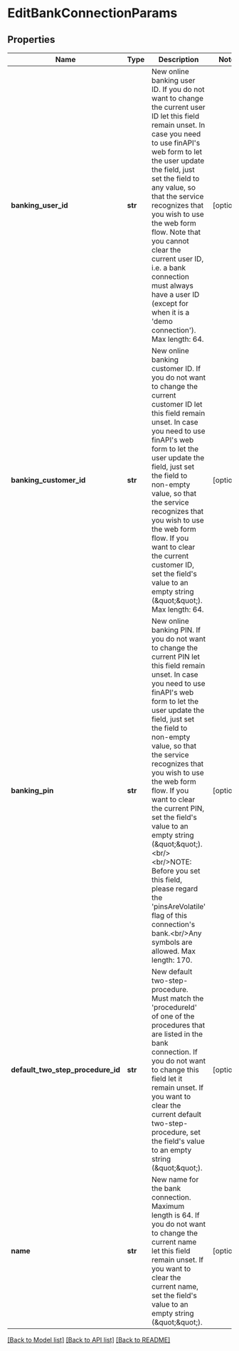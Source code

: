 # EditBankConnectionParams

## Properties
Name | Type | Description | Notes
------------ | ------------- | ------------- | -------------
**banking_user_id** | **str** | New online banking user ID. If you do not want to change the current user ID let this field remain unset. In case you need to use finAPI&#39;s web form to let the user update the field, just set the field to any value, so that the service recognizes that you wish to use the web form flow. Note that you cannot clear the current user ID, i.e. a bank connection must always have a user ID (except for when it is a &#39;demo connection&#39;). Max length: 64. | [optional] 
**banking_customer_id** | **str** | New online banking customer ID. If you do not want to change the current customer ID let this field remain unset. In case you need to use finAPI&#39;s web form to let the user update the field, just set the field to non-empty value, so that the service recognizes that you wish to use the web form flow. If you want to clear the current customer ID, set the field&#39;s value to an empty string (\&quot;\&quot;). Max length: 64. | [optional] 
**banking_pin** | **str** | New online banking PIN. If you do not want to change the current PIN let this field remain unset. In case you need to use finAPI&#39;s web form to let the user update the field, just set the field to non-empty value, so that the service recognizes that you wish to use the web form flow. If you want to clear the current PIN, set the field&#39;s value to an empty string (\&quot;\&quot;).&lt;br/&gt;&lt;br/&gt;NOTE: Before you set this field, please regard the &#39;pinsAreVolatile&#39; flag of this connection&#39;s bank.&lt;br/&gt;Any symbols are allowed. Max length: 170. | [optional] 
**default_two_step_procedure_id** | **str** | New default two-step-procedure. Must match the &#39;procedureId&#39; of one of the procedures that are listed in the bank connection. If you do not want to change this field let it remain unset. If you want to clear the current default two-step-procedure, set the field&#39;s value to an empty string (\&quot;\&quot;). | [optional] 
**name** | **str** | New name for the bank connection. Maximum length is 64. If you do not want to change the current name let this field remain unset. If you want to clear the current name, set the field&#39;s value to an empty string (\&quot;\&quot;). | [optional] 

[[Back to Model list]](../README.md#documentation-for-models) [[Back to API list]](../README.md#documentation-for-api-endpoints) [[Back to README]](../README.md)


